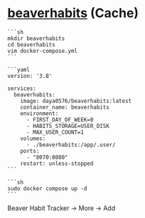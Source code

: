 # [beaverhabits](https://github.com/daya0576/beaverhabits) (Cache)

````{tab} Docker 22 ARM
```sh
mkdir beaverhabits
cd beaverhabits
vim docker-compose.yml
```

```yaml
version: '3.8'

services:
  beaverhabits:
    image: daya0576/beaverhabits:latest
    container_name: beaverhabits
    environment:
      - FIRST_DAY_OF_WEEK=0
      - HABITS_STORAGE=USER_DISK
      - MAX_USER_COUNT=1
    volumes:
      - ./beaverhabits:/app/.user/
    ports:
      - "8070:8080"
    restart: unless-stopped
```

```sh
sudo docker compose up -d
```
````

Beaver Habit Tracker → More → Add
